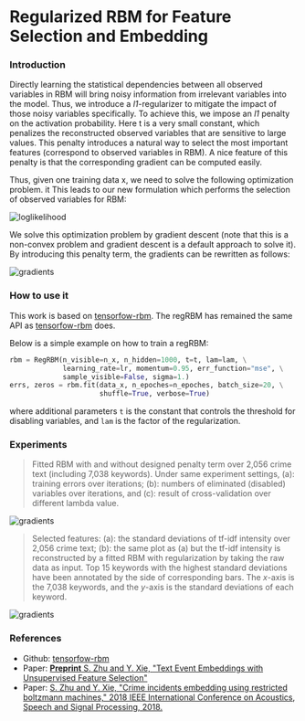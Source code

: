 Regularized RBM for Feature Selection and Embedding
===

### Introduction

Directly learning the statistical dependencies between all observed variables in RBM will bring noisy information from irrelevant variables into the model. Thus, we introduce a *l1*-regularizer to mitigate the impact of those noisy variables specifically. To achieve this, we impose an *l1* penalty on the activation probability. Here t is a very small constant, which penalizes the reconstructed observed variables that are sensitive to large values. This penalty introduces a natural way to select the most important features (correspond to observed variables in RBM). A nice feature of this penalty is that the corresponding gradient can be computed easily.

Thus, given one training data x, we need to solve the following optimization problem. it This leads to our new formulation which performs the selection of observed variables for RBM:

![loglikelihood](https://github.com/meowoodie/RegRBM/blob/master/imgs/eq1.png)

We solve this optimization problem by gradient descent (note that this is a non-convex problem and gradient descent is a default approach to solve it). By introducing this penalty term, the gradients can be rewritten as follows:

![gradients](https://github.com/meowoodie/RegRBM/blob/master/imgs/eq2.png)

### How to use it

This work is based on [tensorfow-rbm](https://github.com/meownoid/tensorfow-rbm). The regRBM has remained the same API as [tensorfow-rbm](https://github.com/meownoid/tensorfow-rbm) does.

Below is a simple example on how to train a regRBM:
```python
rbm = RegRBM(n_visible=n_x, n_hidden=1000, t=t, lam=lam, \
             learning_rate=lr, momentum=0.95, err_function="mse", \
             sample_visible=False, sigma=1.)
errs, zeros = rbm.fit(data_x, n_epoches=n_epoches, batch_size=20, \
                      shuffle=True, verbose=True)
```
where additional parameters `t` is the constant that controls the threshold for disabling variables, and `lam` is the factor of the regularization.

### Experiments

> Fitted RBM with and without designed penalty term over 2,056 crime text (including 7,038 keywords). Under same experiment settings, (a): training errors over iterations; (b): numbers of eliminated (disabled) variables over iterations, and (c): result of  cross-validation over different lambda value.

![gradients](https://github.com/meowoodie/RegRBM/blob/master/imgs/exp1.png)

> Selected features: (a): the standard deviations of tf-idf intensity over 2,056 crime text; (b): the same plot as (a) but the tf-idf intensity is reconstructed by a fitted RBM with regularization by taking the raw data as input. Top 15 keywords with the highest standard deviations have been annotated by the side of corresponding bars. The *x*-axis is the 7,038 keywords, and the *y*-axis is the standard deviations of each keyword.

![gradients](https://github.com/meowoodie/RegRBM/blob/master/imgs/exp2.png)

### References
- Github: [tensorfow-rbm](https://github.com/meownoid/tensorfow-rbm)
- Paper: [**Preprint** S. Zhu and Y. Xie, "Text Event Embeddings with Unsupervised Feature Selection"](https://arxiv.org/pdf/1710.10513.pdf)
- Paper: [S. Zhu and Y. Xie, "Crime incidents embedding using restricted boltzmann machines," 2018 IEEE International Conference on Acoustics, Speech and Signal Processing, 2018.](https://arxiv.org/pdf/1710.10513.pdf)
